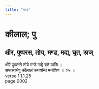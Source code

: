 ```yaml
---
title: "मण्ड"
---
```


# कीलाल; पु
## क्षीर, पुष्परस, तोय, मण्ड, मद्य, घृत, स्रज्
क्षीरे पुष्परसे तोये मण्डे मद्ये घृते स्रजि ।<br />सप्तस्वर्थेषु कीलालं कथयन्ति मनीषिणः ॥ २५ ॥<br />verse 1.1.1.25<br />page 0002

